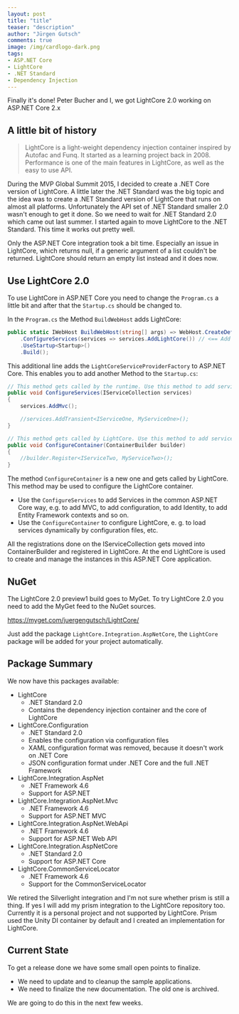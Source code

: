 ```yaml
---
layout: post
title: "title"
teaser: "description"
author: "Jürgen Gutsch"
comments: true
image: /img/cardlogo-dark.png
tags: 
- ASP.NET Core
- LightCore
- .NET Standard
- Dependency Injection
---
```


Finally it's done! Peter Bucher and I, we got LightCore 2.0 working on ASP.NET Core 2.x

## A little bit of history

> LightCore is a light-weight dependency injection container inspired by Autofac and Funq. It started as a learning project back in 2008. Performance is one of the main features in LightCore, as well as the easy to use API. 

During the MVP Global Summit 2015, I decided to create a .NET Core version of LightCore. A little later the .NET Standard was the big topic and the idea was to create a .NET Standard version of LightCore that runs on almost all platforms. Unfortunately the API set of .NET Standard smaller 2.0 wasn't enough to get it done. So we need to wait for .NET Standard 2.0 which came out last summer. I started again to move LightCore to the .NET Standard. This time it works out pretty well. 

Only the ASP.NET Core integration took a bit time. Especially an issue in LightCore, which returns null, if a generic argument of a list couldn't be returned. LightCore should return an empty list instead and it does now.

## Use LightCore 2.0

To use LightCore in ASP.NET Core you need to change the `Program.cs` a little bit and after that the `Startup.cs` should be changed to.

In the `Program.cs` the Method `BuildWebHost` adds LightCore:

~~~ csharp
public static IWebHost BuildWebHost(string[] args) => WebHost.CreateDefaultBuilder(args)
    .ConfigureServices(services => services.AddLightCore()) // <== Add LightCore
    .UseStartup<Startup>()
    .Build();
~~~

This additional line adds the `LightCoreServiceProviderFactory` to ASP.NET Core. This enables you to add another Method to the `Startup.cs`:

~~~ csharp
// This method gets called by the runtime. Use this method to add services to the service collection.
public void ConfigureServices(IServiceCollection services)
{
    services.AddMvc();

    //services.AddTransient<IServiceOne, MyServiceOne>();
}

// This method gets called by LightCore. Use this method to add services to LightCore
public void ConfigureContainer(ContainerBuilder builder)
{
    //builder.Register<IServiceTwo, MyServiceTwo>();
}
~~~

The method `ConfigureContainer` is a new one and gets called by LightCore. This method may be used to configure the LightCore container. 

* Use the `ConfigureServices` to add Services in the common ASP.NET Core way, e.g. to add MVC, to add configuration, to add Identity, to add Entity Framework contexts and so on.
* Use the `ConfigureContainer` to configure LightCore, e. g. to load services dynamically by configuration files, etc.

All the registrations done on the IServiceCollection gets moved into ContainerBuilder and registered in LightCore. At the end LightCore is used to create and manage the instances in this ASP.NET Core application.

## NuGet

The LightCore 2.0 preview1 build goes to MyGet. To try LightCore 2.0 you need to add the MyGet feed to the NuGet sources. 

https://myget.com/juergengutsch/LightCore/

Just add the package `LightCore.Integration.AspNetCore`, the `LightCore` package will be added for your project automatically.

## Package Summary

We now have this packages available:

* LightCore
  * .NET Standard 2.0
  * Contains the dependency injection container and the core of LightCore
* LightCore.Configuration
  * .NET Standard 2.0
  * Enables the configuration via configuration files
  * XAML configuration format was removed, because it doesn't work on .NET Core
  * JSON configuration format under .NET Core and the full .NET Framework
* LightCore.Integration.AspNet
  * .NET Framework 4.6
  * Support for ASP.NET
* LightCore.Integration.AspNet.Mvc
  * .NET Framework 4.6
  * Support for ASP.NET MVC
* LightCore.Integration.AspNet.WebApi
  * .NET Framework 4.6
  * Support for ASP.NET Web API
* LightCore.Integration.AspNetCore
  * .NET Standard 2.0
  * Support for ASP.NET Core
* LightCore.CommonServiceLocator
  * .NET Framework 4.6
  * Support for the CommonServiceLocator

We retired the Silverlight integration and I'm not sure whether prism is still a thing. If yes I will add my prism integration to the LightCore repository too. Currently it is a personal project and not supported by LightCore. Prism used the Unity DI container by default and I created an implementation for LightCore.

## Current State

To get a release done we have some small open points to finalize.

* We need to update and to cleanup the sample applications.
* We need to finalize the new documentation. The old one is archived.

We are going to do this in the next few weeks.
